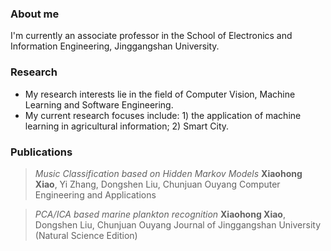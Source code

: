 ### About me
I'm currently an associate professor in the School of Electronics and Information Engineering, Jinggangshan University.

### Research
* My research interests lie in the field of Computer Vision, Machine Learning and Software Engineering.
* My current research focuses include: 1) the application of machine learning in agricultural information; 2) Smart City.

### Publications
>*Music Classification based on Hidden Markov Models*
> **Xiaohong Xiao**, Yi Zhang, Dongshen Liu, Chunjuan Ouyang
> Computer Engineering and Applications

> *PCA/ICA based marine plankton recognition*
> **Xiaohong Xiao**, Dongshen Liu, Chunjuan Ouyang
> Journal of Jinggangshan University (Natural Science Edition)
